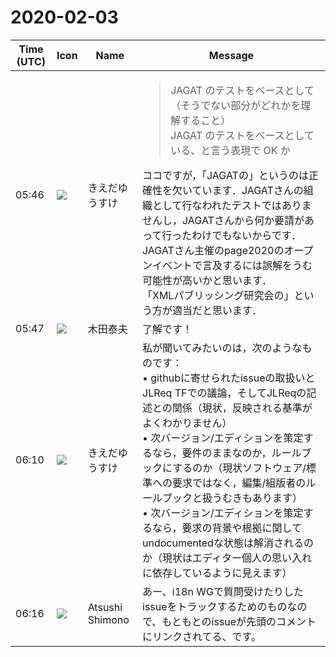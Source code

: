 # 2020-02-03

|Time (UTC)|Icon|Name|Message|
|---|---|---|---|
|05:46|![](https://avatars.slack-edge.com/2019-03-11/571585797168_09840ca518e784c46d3a_72.png)|きえだゆうすけ|<blockquote>JAGAT のテストをベースとして（そうでない部分がどれかを理解すること）<br>JAGAT のテストをベースとしている、と言う表現で OK か</blockquote>ココですが，「JAGATの」というのは正確性を欠いています．JAGATさんの組織として行なわれたテストではありませんし，JAGATさんから何か要請があって行ったわけでもないからです．JAGATさん主催のpage2020のオープンイベントで言及するには誤解をうむ可能性が高いかと思います．<br>「XMLパブリッシング研究会の」という方が適当だと思います．|
|05:47|![](https://avatars.slack-edge.com/2020-02-05/937202829237_c9f8fb5bef5877305d00_72.jpg)|木田泰夫|了解です！|
|06:10|![](https://avatars.slack-edge.com/2019-03-11/571585797168_09840ca518e784c46d3a_72.png)|きえだゆうすけ|私が聞いてみたいのは，次のようなものです：<br>• githubに寄せられたissueの取扱いとJLReq TFでの議論，そしてJLReqの記述との関係（現状，反映される基準がよくわかりません）<br>• 次バージョン/エディションを策定するなら，要件のままなのか，ルールブックにするのか（現状ソフトウェア/標準への要求ではなく，編集/組版者のルールブックと扱うむきもあります）<br>• 次バージョン/エディションを策定するなら，要求の背景や根拠に関してundocumentedな状態は解消されるのか（現状はエディター個人の思い入れに依存しているように見えます）|
|06:16|![](https://secure.gravatar.com/avatar/3f82b853a23d9a6d1ce612d83f3a3a54.jpg?s=72&d=https%3A%2F%2Fa.slack-edge.com%2Fdf10d%2Fimg%2Favatars%2Fava_0008-72.png)|Atsushi Shimono|あー、i18n WGで質問受けたりしたissueをトラックするためのものなので、もともとのissueが先頭のコメントにリンクされてる、です。|
